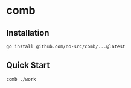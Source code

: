 # comb
## Installation

```bash
go install github.com/no-src/comb/...@latest
```

## Quick Start

```bash
comb ./work
```